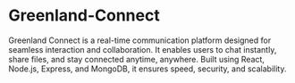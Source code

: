 # Greenland-Connect
Greenland Connect is a real-time communication platform designed for seamless interaction and collaboration. It enables users to chat instantly, share files, and stay connected anytime, anywhere. Built using React, Node.js, Express, and MongoDB, it ensures speed, security, and scalability.
